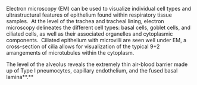 Electron microscopy (EM) can be used to visualize individual cell types and ultrastructural features of epithelium found within respiratory tissue samples.  At the level of the trachea and tracheal lining, electron microscopy delineates the different cell types: basal cells, goblet cells, and ciliated cells, as well as their associated organelles and cytoplasmic components.  Ciliated epithelium with microvilli are seen well under EM, a cross-section of cilia allows for visualization of the typical 9+2 arrangements of microtubules within the cytoplasm.

The level of the alveolus reveals the extremely thin air-blood barrier made up of Type I pneumocytes, capillary endothelium, and the fused basal lamina**.**